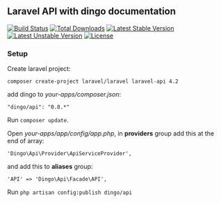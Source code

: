 ## Laravel API with dingo documentation

[![Build Status](https://travis-ci.org/laravel/framework.svg)](https://travis-ci.org/laravel/framework)
[![Total Downloads](https://poser.pugx.org/laravel/framework/downloads.svg)](https://packagist.org/packages/laravel/framework)
[![Latest Stable Version](https://poser.pugx.org/laravel/framework/v/stable.svg)](https://packagist.org/packages/laravel/framework)
[![Latest Unstable Version](https://poser.pugx.org/laravel/framework/v/unstable.svg)](https://packagist.org/packages/laravel/framework)
[![License](https://poser.pugx.org/laravel/framework/license.svg)](https://packagist.org/packages/laravel/framework)

### Setup

Create laravel project:

    composer create-project laravel/laravel laravel-api 4.2

add dingo to *your-apps/composer.json*:

    "dingo/api": "0.8.*"

Run `composer update`.

Open *your-apps/app/config/app.php*, in **providers** group add this at the end of array:

	'Dingo\Api\Provider\ApiServiceProvider',

and add this to **aliases** group:

	'API' => 'Dingo\Api\Facade\API',

Run `php artisan config:publish dingo/api`